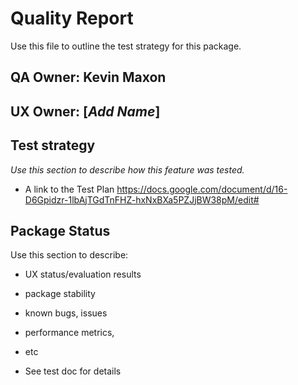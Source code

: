 # Quality Report
Use this file to outline the test strategy for this package.

## QA Owner: Kevin Maxon
## UX Owner: [*Add Name*]

## Test strategy
*Use this section to describe how this feature was tested.*
* A link to the Test Plan https://docs.google.com/document/d/16-D6Gpidzr-1lbAjTGdTnFHZ-hxNxBXa5PZJjBW38pM/edit#


## Package Status
Use this section to describe:
* UX status/evaluation results
* package stability
* known bugs, issues
* performance metrics,
* etc


* See test doc for details

